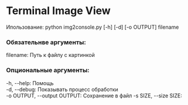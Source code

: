 # Terminal Image View
Ипользование: python img2console.py [-h] [-d] [-o OUTPUT] filename

### Обязательнве аргументы:
filename: Путь к файлу с картинкой

### Опциональные аргументы:
-h, --help: Помощь\
-d, --debug: Показывать процесс обработки\
-o OUTPUT, --output OUTPUT: Сохранение в файл
-s SIZE, --size SIZE: 
